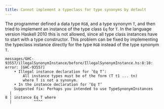 ```yaml
---
title: Cannot implement a typeclass for type synonyms by default
---
```


The programmer defined a data type `RGB`, and a type synonym `T`, and then tried to implement an instance of the type class `Eq` for `T`.
In the language version Haskell 2010 this is not allowed, since all type class instances have to start with a type constructor.
This problem can be fixed by implementing the typeclass instance directly for the type `RGB` instead of the type synonym `T`.

```
messages/GHC-93557/illegalSynonymInstance/before/IllegalSynonymInstance.hs:8:10: error: [GHC-93557]
    • Illegal instance declaration for ‘Eq T’:
        All instance types must be of the form (T t1 ... tn)
        where T is not a synonym.
    • In the instance declaration for ‘Eq T’
    Suggested fix: Perhaps you intended to use TypeSynonymInstances
  |
8 | instance Eq T where
  |          ^^^^
```
